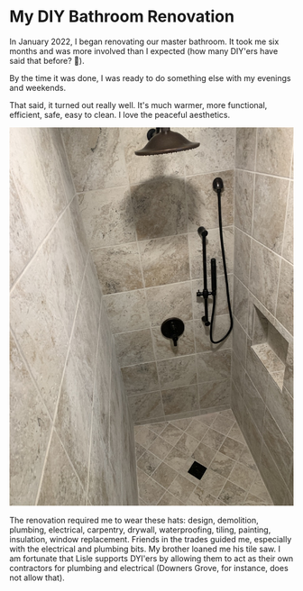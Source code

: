 # My DIY Bathroom Renovation

In January 2022, I began renovating our master bathroom.  It took me six months and was more involved than I expected (how many DIY'ers have said that before? 🤔).

By the time it was done, I was ready to do something else with my evenings and weekends.

<!--more-->

That said, it turned out really well.  It's much warmer, more functional, efficient, safe, easy to clean.  I love the peaceful aesthetics.  

![](images/IMG_4740.jpg)

The renovation required me to wear these hats: design, demolition, plumbing, electrical, carpentry, drywall, waterproofing, tiling, painting, insulation, window replacement.  Friends in the trades guided me, especially with the electrical and plumbing bits.  My brother loaned me his tile saw.  I am fortunate that Lisle supports DYI'ers by allowing them to act as their own contractors for plumbing and electrical (Downers Grove, for instance, does not allow that).

